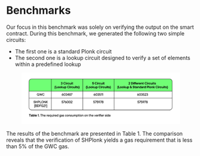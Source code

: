 # Benchmarks

Our focus in this benchmark was solely on verifying the output on the smart contract. During this benchmark, we generated the following two simple circuits:

* The first one is a standard Plonk circuit
* The second one is a lookup circuit designed to verify a set of elements within a predefined lookup

<figure><img src="../../.gitbook/assets/SHplonk-table.png" alt=""><figcaption></figcaption></figure>

The results of the benchmark are presented in Table 1. The comparison reveals that the verification of SHPlonk yields a gas requirement that is less than 5% of the GWC gas.
